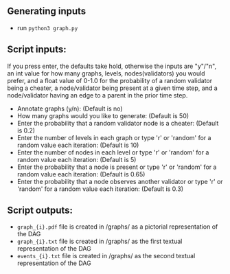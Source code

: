 ## Generating inputs

-  run `python3 graph.py`

## Script inputs:

If you press enter, the defaults take hold, otherwise the inputs are "y"/"n", an int value for how many graphs, 
levels, nodes(validators) you would prefer, and a float value of 0-1.0 for the probability of a random validator 
being a cheater, a node/validator being present at a given time step, and a node/validator having an edge to a
parent in the prior time step.

-  Annotate graphs (y/n): (Default is no) 
-  How many graphs would you like to generate: (Default is 50) 
-  Enter the probability that a random validator node is a cheater: (Default is 0.2) 
-  Enter the number of levels in each graph or type 'r' or 'random' for a random value each iteration: (Default is 10)
-  Enter the number of nodes in each level or type 'r' or 'random' for a random value each iteration: (Default is 5) 
-  Enter the probability that a node is present or type 'r' or 'random' for a random value each iteration: (Default is 0.65) 
-  Enter the probability that a node observes another validator or type 'r' or 'random' for a random value each iteration: (Default is 0.3) 

## Script outputs:

-  `graph_{i}.pdf` file is created in /graphs/ as a pictorial representation of the DAG
-  `graph_{i}.txt` file is created in /graphs/ as the first textual representation of the DAG
-  `events_{i}.txt` file is created in /graphs/ as the second textual representation of the DAG
